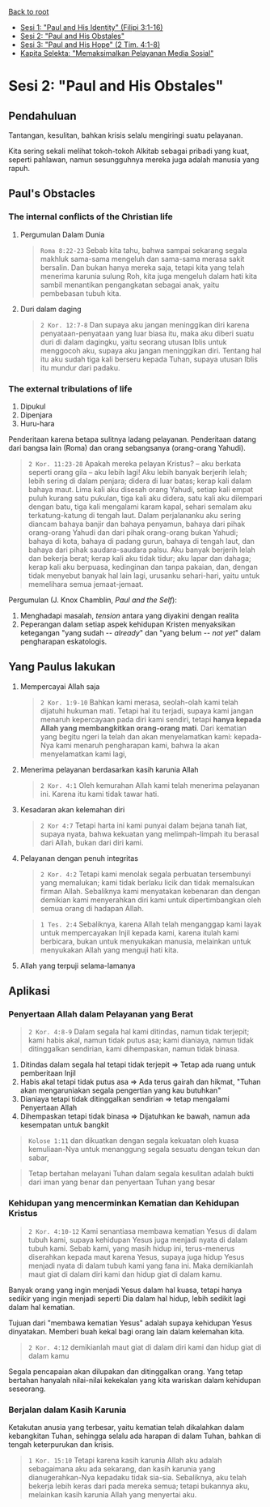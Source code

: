 [Back to root]("/../README.md")
- [Sesi 1: "Paul and His Identity" (Filipi 3:1-16)](01-paul_and_his_identity.md)
- [Sesi 2: "Paul and His Obstales"](02-paul_and_his_obstacles.md)
- [Sesi 3: "Paul and His Hope" (2 Tim. 4:1-8)](03-paul_and_his_hope.md)
- [Kapita Selekta: "Memaksimalkan Pelayanan Media Sosial"](04-memaksimalkan_pelayanan_media_sosial.md)

# Sesi 2: "Paul and His Obstales"

## Pendahuluan

Tantangan, kesulitan, bahkan krisis selalu mengiringi suatu pelayanan.

Kita sering sekali melihat tokoh-tokoh Alkitab sebagai pribadi yang kuat, seperti pahlawan, namun sesungguhnya mereka juga adalah manusia yang rapuh.

## Paul's Obstacles

### The internal conflicts of the Christian life

1. Pergumulan Dalam Dunia
   
   > `Roma 8:22-23` Sebab kita tahu, bahwa sampai sekarang segala makhluk sama-sama mengeluh dan sama-sama merasa sakit bersalin. Dan bukan hanya mereka saja, tetapi kita yang telah menerima karunia sulung Roh, kita juga mengeluh dalam hati kita sambil menantikan pengangkatan sebagai anak, yaitu pembebasan tubuh kita.

2. Duri dalam daging
   
   > `2 Kor. 12:7-8` Dan supaya aku jangan meninggikan diri karena penyataan-penyataan yang luar biasa itu, maka aku diberi suatu duri di dalam dagingku, yaitu seorang utusan Iblis untuk menggocoh aku, supaya aku jangan meninggikan diri. Tentang hal itu aku sudah tiga kali berseru kepada Tuhan, supaya utusan Iblis itu mundur dari padaku. 

### The external tribulations of life

1. Dipukul
2. Dipenjara
3. Huru-hara

Penderitaan karena betapa sulitnya ladang pelayanan. Penderitaan datang dari bangsa lain (Roma) dan orang sebangsanya (orang-orang Yahudi).

> `2 Kor. 11:23-28` Apakah mereka pelayan Kristus? – aku berkata seperti orang gila – aku lebih lagi! Aku lebih banyak berjerih lelah; lebih sering di dalam penjara; didera di luar batas; kerap kali dalam bahaya maut. Lima kali aku disesah orang Yahudi, setiap kali empat puluh kurang satu pukulan, tiga kali aku didera, satu kali aku dilempari dengan batu, tiga kali mengalami karam kapal, sehari semalam aku terkatung-katung di tengah laut. Dalam perjalananku aku sering diancam bahaya banjir dan bahaya penyamun, bahaya dari pihak orang-orang Yahudi dan dari pihak orang-orang bukan Yahudi; bahaya di kota, bahaya di padang gurun, bahaya di tengah laut, dan bahaya dari pihak saudara-saudara palsu. Aku banyak berjerih lelah dan bekerja berat; kerap kali aku tidak tidur; aku lapar dan dahaga; kerap kali aku berpuasa, kedinginan dan tanpa pakaian, dan, dengan tidak menyebut banyak hal lain lagi, urusanku sehari-hari, yaitu untuk memelihara semua jemaat-jemaat.

Pergumulan (J. Knox Chamblin, *Paul and the Self*): 
1. Menghadapi masalah, *tension* antara yang diyakini dengan realita
2. Peperangan dalam setiap aspek kehidupan Kristen menyaksikan ketegangan "yang sudah -- *already*" dan "yang belum -- *not yet*" dalam pengharapan eskatologis.

## Yang Paulus lakukan

1. Mempercayai Allah saja
   
   > `2 Kor. 1:9-10` Bahkan kami merasa, seolah-olah kami telah dijatuhi hukuman mati. Tetapi hal itu terjadi, supaya kami jangan menaruh kepercayaan pada diri kami sendiri, tetapi **hanya kepada Allah yang membangkitkan orang-orang mati**. Dari kematian yang begitu ngeri Ia telah dan akan menyelamatkan kami: kepada-Nya kami menaruh pengharapan kami, bahwa Ia akan menyelamatkan kami lagi, 

2. Menerima pelayanan berdasarkan kasih karunia Allah
   
   > `2 Kor. 4:1` Oleh kemurahan Allah kami telah menerima pelayanan ini. Karena itu kami tidak tawar hati. 

3. Kesadaran akan kelemahan diri
   
   > `2 Kor 4:7` Tetapi harta ini kami punyai dalam bejana tanah liat, supaya nyata, bahwa kekuatan yang melimpah-limpah itu berasal dari Allah, bukan dari diri kami.

4. Pelayanan dengan penuh integritas
   
   > `2 Kor. 4:2` Tetapi kami menolak segala perbuatan tersembunyi yang memalukan; kami tidak berlaku licik dan tidak memalsukan firman Allah. Sebaliknya kami menyatakan kebenaran dan dengan demikian kami menyerahkan diri kami untuk dipertimbangkan oleh semua orang di hadapan Allah.

   > `1 Tes. 2:4` Sebaliknya, karena Allah telah menganggap kami layak untuk mempercayakan Injil kepada kami, karena itulah kami berbicara, bukan untuk menyukakan manusia, melainkan untuk menyukakan Allah yang menguji hati kita.

5. Allah yang terpuji selama-lamanya

## Aplikasi 

### Penyertaan Allah dalam Pelayanan yang Berat
   
> `2 Kor. 4:8-9` Dalam segala hal kami ditindas, namun tidak terjepit; kami habis akal, namun tidak putus asa; kami dianiaya, namun tidak ditinggalkan sendirian, kami dihempaskan, namun tidak binasa.

1. Ditindas dalam segala hal tetapi tidak terjepit => Tetap ada ruang untuk pemberitaan Injil
2. Habis akal tetapi tidak putus asa => Ada terus gairah dan hikmat, "Tuhan akan mengaruniakan segala pengertian yang kau butuhkan"
3. Dianiaya tetapi tidak ditinggalkan sendirian => tetap mengalami Penyertaan Allah
4. Dihempaskan tetapi tidak binasa => Dijatuhkan ke bawah, namun ada kesempatan untuk bangkit

> `Kolose 1:11` dan dikuatkan dengan segala kekuatan oleh kuasa kemuliaan-Nya untuk menanggung segala sesuatu dengan tekun dan sabar,

> Tetap bertahan melayani Tuhan dalam segala kesulitan adalah bukti dari iman yang benar dan penyertaan Tuhan yang besar

### Kehidupan yang mencerminkan Kematian dan Kehidupan Kristus

> `2 Kor. 4:10-12` Kami senantiasa membawa kematian Yesus di dalam tubuh kami, supaya kehidupan Yesus juga menjadi nyata di dalam tubuh kami. Sebab kami, yang masih hidup ini, terus-menerus diserahkan kepada maut karena Yesus, supaya juga hidup Yesus menjadi nyata di dalam tubuh kami yang fana ini. Maka demikianlah maut giat di dalam diri kami dan hidup giat di dalam kamu.

Banyak orang yang ingin menjadi Yesus dalam hal kuasa, tetapi hanya sedikir yang ingin menjadi seperti Dia dalam hal hidup, lebih sedikit lagi dalam hal kematian.

Tujuan dari "membawa kematian Yesus" adalah supaya kehidupan Yesus dinyatakan. Memberi buah kekal bagi orang lain dalam kelemahan kita.

> `2 Kor. 4:12` demikianlah maut giat di dalam diri kami dan hidup giat di dalam kamu

Segala pencapaian akan dilupakan dan ditinggalkan orang. Yang tetap bertahan hanyalah nilai-nilai kekekalan yang kita wariskan dalam kehidupan seseorang.

### Berjalan dalam Kasih Karunia

Ketakutan anusia yang terbesar, yaitu kematian telah dikalahkan dalam kebangkitan Tuhan, sehingga selalu ada harapan di dalam Tuhan, bahkan di tengah keterpurukan dan krisis.

> `1 Kor. 15:10` Tetapi karena kasih karunia Allah aku adalah sebagaimana aku ada sekarang, dan kasih karunia yang dianugerahkan-Nya kepadaku tidak sia-sia. Sebaliknya, aku telah bekerja lebih keras dari pada mereka semua; tetapi bukannya aku, melainkan kasih karunia Allah yang menyertai aku.